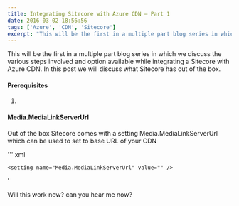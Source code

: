 ```yaml
---
title: Integrating Sitecore with Azure CDN – Part 1
date: 2016-03-02 18:56:56
tags: ['Azure', 'CDN', 'Sitecore']
excerpt: "This will be the first in a multiple part blog series in which we discuss the various steps involved and option available while integrating a Sitecore with Azure CDN. In this post we will discuss what Sitecore has out of the box."
---
```


This will be the first in a multiple part blog series in which we discuss the various steps involved and option available while integrating a Sitecore with Azure CDN. In this post we will discuss what Sitecore has out of the box.

#### Prerequisites ####
1. 

#### Media.MediaLinkServerUrl ####

Out of the box Sitecore comes with a setting Media.MediaLinkServerUrl which can be used to set to base URL of your CDN

''' xml
<!--  MEDIA - MEDIA LINK SERVER URL
            The server URL to use when Sitecore generates media links and when Media.AlwaysIncludeServerUrl is set to true. This is typically
            used when all media is served from one or more dedicated instances or when your solution is configured to store Sitecore media on
            a content delivery network. 
            The URL must use this format: <protocol>://<hostname>, for example http://example.com 
            If the value is not set, the URL of the current server will be used.
            Default value: ""
      -->
    <setting name="Media.MediaLinkServerUrl" value="" />
'

Will this work now? can you hear me now?
